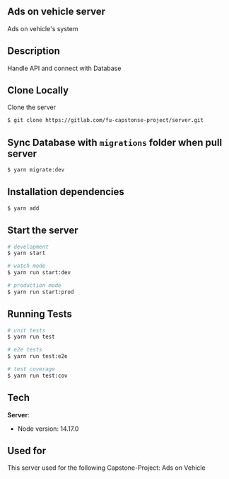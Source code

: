## Ads on vehicle server

Ads on vehicle's system

## Description

Handle API and connect with Database

## Clone Locally

Clone the server

```bash
$ git clone https://gitlab.com/fu-capstonse-project/server.git
```

## Sync Database with `migrations` folder when pull server

```bash
$ yarn migrate:dev
```

## Installation dependencies

```bash
$ yarn add
```

## Start the server

```bash
# development
$ yarn start

# watch mode
$ yarn run start:dev

# production mode
$ yarn run start:prod
```

## Running Tests

```bash
# unit tests
$ yarn run test

# e2e tests
$ yarn run test:e2e

# test coverage
$ yarn run test:cov
```

## Tech

**Server**:

- Node version: 14.17.0

## Used for

This server used for the following Capstone-Project: Ads on Vehicle
